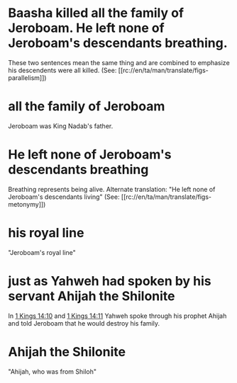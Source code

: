 # Baasha killed all the family of Jeroboam. He left none of Jeroboam's descendants breathing.

These two sentences mean the same thing and are combined to emphasize his descendents were all killed. (See: [[rc://en/ta/man/translate/figs-parallelism]])

# all the family of Jeroboam

Jeroboam was King Nadab's father.

# He left none of Jeroboam's descendants breathing

Breathing represents being alive. Alternate translation: "He left none of Jeroboam's descendants living" (See: [[rc://en/ta/man/translate/figs-metonymy]])

# his royal line

"Jeroboam's royal line"

# just as Yahweh had spoken by his servant Ahijah the Shilonite

In [1 Kings 14:10](../14/10.md) and [1 Kings 14:11](../14/11.md) Yahweh spoke through his prophet Ahijah and told Jeroboam that he would destroy his family.

# Ahijah the Shilonite

"Ahijah, who was from Shiloh"

